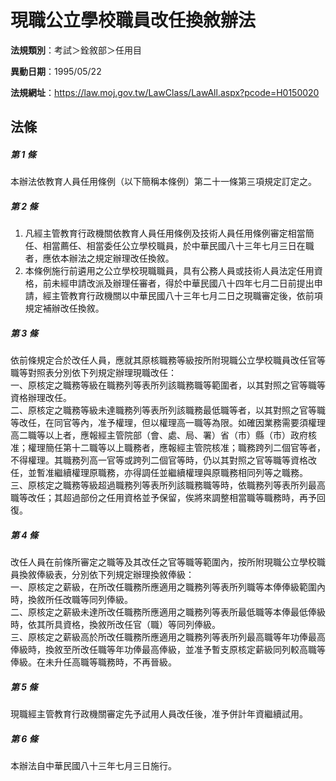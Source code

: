 # 現職公立學校職員改任換敘辦法

**法規類別**：考試＞銓敘部＞任用目

**異動日期**：1995/05/22  

**法規網址**：https://law.moj.gov.tw/LawClass/LawAll.aspx?pcode=H0150020





## 法條
##### 第 1 條
本辦法依教育人員任用條例（以下簡稱本條例）第二十一條第三項規定訂定之。

##### 第 2 條
1. 凡經主管教育行政機關依教育人員任用條例及技術人員任用條例審定相當簡任、相當薦任、相當委任公立學校職員，於中華民國八十三年七月三日在職者，應依本辦法之規定辦理改任換敘。
1. 本條例施行前遴用之公立學校現職職員，具有公務人員或技術人員法定任用資格，前未經申請改派及辦理任審者，得於中華民國八十四年七月二日前提出申請，經主管教育行政機關以中華民國八十三年七月二日之現職審定後，依前項規定補辦改任換敘。

##### 第 3 條
依前條規定合於改任人員，應就其原核職務等級按所附現職公立學校職員改任官等職等對照表分別依下列規定辦理現職改任：  
一、原核定之職務等級在職務列等表所列該職務職等範圍者，以其對照之官等職等資格辦理改任。  
二、原核定之職務等級未達職務列等表所列該職務最低職等者，以其對照之官等職等改任，在同官等內，准予權理，但以權理高一職等為限。如確因業務需要須權理高二職等以上者，應報經主管院部（會、處、局、署）省（市）縣（市）政府核准；權理簡任第十二職等以上職務者，應報經主管院核准；職務跨列二個官等者，不得權理。其職務列高一官等或跨列二個官等時，仍以其對照之官等職等資格改任，並暫准繼續權理原職務，亦得調任並繼續權理與原職務相同列等之職務。  
三、原核定之職務等級超過職務列等表所列該職務職等時，依職務列等表所列最高職等改任；其超過部份之任用資格並予保留，俟將來調整相當職等職務時，再予回復。  

##### 第 4 條
改任人員在前條所審定之職等及其改任之官等職等範圍內，按所附現職公立學校職員換敘俸級表，分別依下列規定辦理換敘俸級：  
一、原核定之薪級，在所改任職務所應適用之職務列等表所列職等本俸俸級範圍內時，換敘所任改職等同列俸級。  
二、原核定之薪級未達所改任職務所應適用之職務列等表所最低職等本俸最低俸級時，依其所具資格，換敘所改任官（職）等同列俸級。  
三、原核定之薪級高於所改任職務所應適用之職務列等表所列最高職等年功俸最高俸級時，換敘至所改任職等年功俸最高俸級，並准予暫支原核定薪級同列較高職等俸級。在未升任高職等職務時，不再晉級。  

##### 第 5 條
現職經主管教育行政機關審定先予試用人員改任後，准予併計年資繼續試用。

##### 第 6 條
本辦法自中華民國八十三年七月三日施行。


